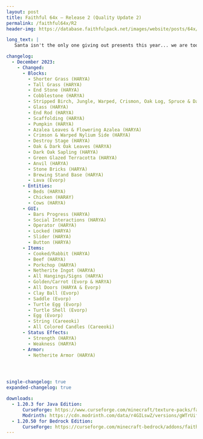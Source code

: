 ```yaml
---
layout: post
title: Faithful 64x – Release 2 (Quality Update 2)
permalink: /faithful64x/R2
header-img: https://database.faithfulpack.net/images/website/posts/64x/R2_test.jpg

long_text: |
   Santa isn't the only one giving out presents this year... we are too with a new Faithful 64x update! This update focuses on quality, revamping a ton of older textures. From cobblestone to green glazed terracotta, both basics and new content are covered.

changelog:
  - December 2023:
    - Changed:
      - Blocks:
        - Shorter Grass (HARYA)
        - Tall Grass (HARYA)
        - End Stone (HARYA)
        - Cobblestone (HARYA)
        - Stripped Birch, Jungle, Warped, Crismon, Oak Log, Spruce & Dark Oak (HARYA)
        - Glass (HARYA)
        - End Rod (HARYA)
        - Scaffolding (HARYA)
        - Pumpkin (HARYA)
        - Azalea Leaves & Flowering Azalea (HARYA)
        - Crimson & Warped Nylium Side (HARYA)
        - Destroy Stage (HARYA)
        - Oak & Dark Oak Leaves (HARYA)
        - Dark Oak Sapling (HARYA)
        - Green Glazed Terracotta (HARYA)
        - Anvil (HARYA)
        - Stone Bricks (HARYA)
        - Brewing Stand Base (HARYA)
        - Lava (Evorp)
      - Entities:
        - Beds (HARYA)
        - Chicken (HARAY)
        - Cows (HARYA)
      - GUI:
        - Bars Progress (HARYA)
        - Social Interactions (HARYA)
        - Operator (HARYA)
        - Locked (HARYA)
        - Slider (HARYA)
        - Button (HARYA)
      - Items:
        - Cooked/Rabbit (HARYA)
        - Beef (HARYA)
        - Porkchop (HARYA)
        - Netherite Ingot (HARYA)
        - All Hangings/Signs (HARYA)
        - Golden/Carrot (Evorp & HARYA)
        - All Doors (HARYA & Evorp)
        - Clay Ball (Evorp)
        - Saddle (Evorp)
        - Turtle Egg (Evorp)
        - Turtle Shell (Evorp)
        - Egg (Evorp)
        - String (Careeoki)
        - All Colored Candles (Careeoki)
      - Status Effects:
        - Strength (HARYA)
        - Weakness (HARYA)
      - Armor:
        - Netherite Armor (HARYA)




single-changelog: true
expanded-changelog: true

downloads:
  - 1.20.3 for Java Edition:
      CurseForge: https://www.curseforge.com/minecraft/texture-packs/faithful-64x/download/4932567
      Modrinth: https://cdn.modrinth.com/data/r4GILswZ/versions/gWTrUifI/Faithful%2064x.zip
  - 1.20.50 for Bedrock Edition:
      CurseForge: https://curseforge.com/minecraft-bedrock/addons/faithful-64x-bedrock/download/4932602
---
```

